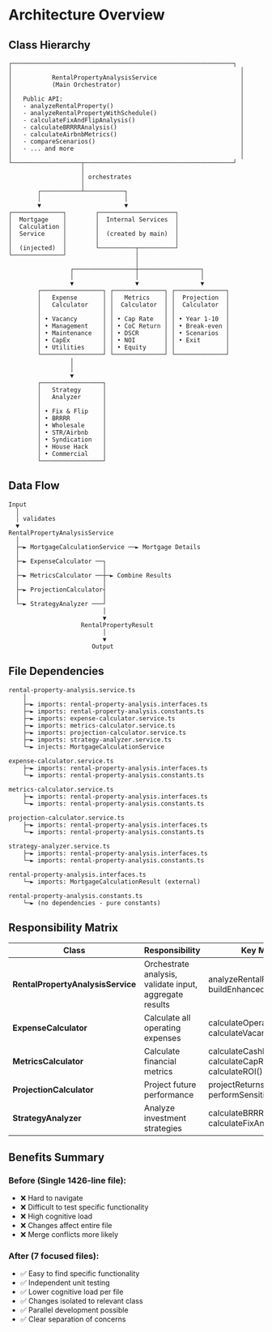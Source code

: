 # Architecture Overview

## Class Hierarchy

```
┌─────────────────────────────────────────────────────────────┐
│                                                               │
│           RentalPropertyAnalysisService                       │
│           (Main Orchestrator)                                 │
│                                                               │
│   Public API:                                                 │
│   - analyzeRentalProperty()                                   │
│   - analyzeRentalPropertyWithSchedule()                       │
│   - calculateFixAndFlipAnalysis()                             │
│   - calculateBRRRRAnalysis()                                  │
│   - calculateAirbnbMetrics()                                  │
│   - compareScenarios()                                        │
│   - ... and more                                              │
│                                                               │
└───────────────────┬─────────────────────────────────────────┘
                    │
                    │ orchestrates
                    │
        ┌───────────┴───────────┐
        │                       │
        ▼                       ▼
┌──────────────┐        ┌─────────────────────┐
│  Mortgage    │        │  Internal Services  │
│  Calculation │        │                     │
│  Service     │        │  (created by main)  │
│              │        │                     │
│  (injected)  │        └──────────┬──────────┘
└──────────────┘                   │
                                   │
                 ┌─────────────────┼─────────────────┐
                 │                 │                 │
                 ▼                 ▼                 ▼
        ┌─────────────────┐ ┌──────────────┐ ┌──────────────┐
        │   Expense       │ │   Metrics    │ │  Projection  │
        │   Calculator    │ │  Calculator  │ │  Calculator  │
        │                 │ │              │ │              │
        │ • Vacancy       │ │ • Cap Rate   │ │ • Year 1-10  │
        │ • Management    │ │ • CoC Return │ │ • Break-even │
        │ • Maintenance   │ │ • DSCR       │ │ • Scenarios  │
        │ • CapEx         │ │ • NOI        │ │ • Exit       │
        │ • Utilities     │ │ • Equity     │ │              │
        └─────────────────┘ └──────────────┘ └──────────────┘
                 │
                 │
                 ▼
        ┌─────────────────┐
        │   Strategy      │
        │   Analyzer      │
        │                 │
        │ • Fix & Flip    │
        │ • BRRRR         │
        │ • Wholesale     │
        │ • STR/Airbnb    │
        │ • Syndication   │
        │ • House Hack    │
        │ • Commercial    │
        └─────────────────┘
```

## Data Flow

```
Input
  │
  │ validates
  ▼
RentalPropertyAnalysisService
  │
  ├─► MortgageCalculationService ──► Mortgage Details
  │
  ├─► ExpenseCalculator ──┐
  │                       │
  ├─► MetricsCalculator ──┼─► Combine Results
  │                       │
  ├─► ProjectionCalculator┤
  │                       │
  └─► StrategyAnalyzer ───┘
                          │
                          ▼
                    RentalPropertyResult
                          │
                          ▼
                       Output
```

## File Dependencies

```
rental-property-analysis.service.ts
    │
    ├─► imports: rental-property-analysis.interfaces.ts
    ├─► imports: rental-property-analysis.constants.ts
    ├─► imports: expense-calculator.service.ts
    ├─► imports: metrics-calculator.service.ts
    ├─► imports: projection-calculator.service.ts
    ├─► imports: strategy-analyzer.service.ts
    └─► injects: MortgageCalculationService

expense-calculator.service.ts
    ├─► imports: rental-property-analysis.interfaces.ts
    └─► imports: rental-property-analysis.constants.ts

metrics-calculator.service.ts
    ├─► imports: rental-property-analysis.interfaces.ts
    └─► imports: rental-property-analysis.constants.ts

projection-calculator.service.ts
    ├─► imports: rental-property-analysis.interfaces.ts
    └─► imports: rental-property-analysis.constants.ts

strategy-analyzer.service.ts
    ├─► imports: rental-property-analysis.interfaces.ts
    └─► imports: rental-property-analysis.constants.ts

rental-property-analysis.interfaces.ts
    └─► imports: MortgageCalculationResult (external)

rental-property-analysis.constants.ts
    └─► (no dependencies - pure constants)
```

## Responsibility Matrix

| Class                          | Responsibility                                    | Key Methods                                              |
|--------------------------------|--------------------------------------------------|----------------------------------------------------------|
| **RentalPropertyAnalysisService** | Orchestrate analysis, validate input, aggregate results | analyzeRentalProperty(), buildEnhancedResult()          |
| **ExpenseCalculator**          | Calculate all operating expenses                 | calculateOperatingExpenses(), calculateVacancy()        |
| **MetricsCalculator**          | Calculate financial metrics                      | calculateCashFlow(), calculateCapRate(), calculateROI() |
| **ProjectionCalculator**       | Project future performance                       | projectReturns(), performSensitivityAnalysis()          |
| **StrategyAnalyzer**           | Analyze investment strategies                    | calculateBRRRR(), calculateFixAndFlip(), etc.           |

## Benefits Summary

### Before (Single 1426-line file):
- ❌ Hard to navigate
- ❌ Difficult to test specific functionality
- ❌ High cognitive load
- ❌ Changes affect entire file
- ❌ Merge conflicts more likely

### After (7 focused files):
- ✅ Easy to find specific functionality
- ✅ Independent unit testing
- ✅ Lower cognitive load per file
- ✅ Changes isolated to relevant class
- ✅ Parallel development possible
- ✅ Clear separation of concerns
